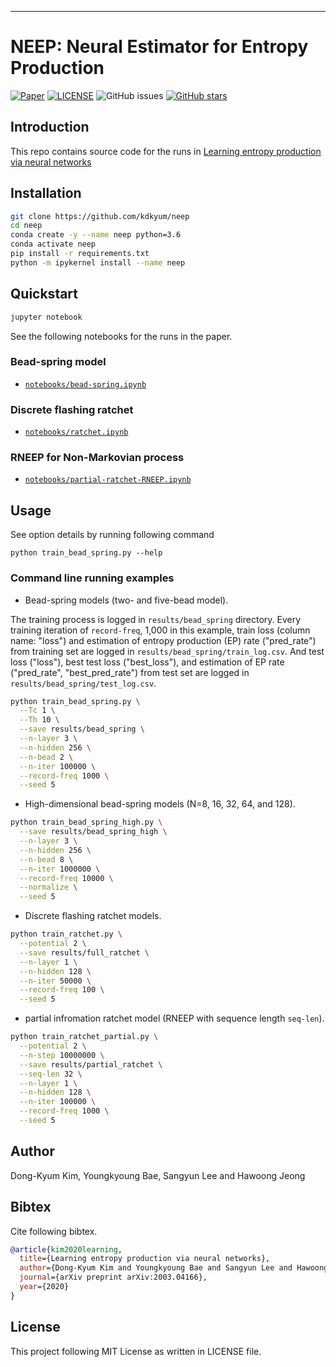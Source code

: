 
---
# NEEP: Neural Estimator for Entropy Production

[![Paper](http://img.shields.io/badge/paper-arxiv.2003.04166-B31B1B.svg)](https://arxiv.org/abs/2003.04166)
[![LICENSE](https://img.shields.io/github/license/kdkyum/neep.svg)](https://github.com/kdkyum/neep/blob/master/LICENSE)
![GitHub issues](https://img.shields.io/github/issues/kdkyum/neep.svg)
[![GitHub stars](https://img.shields.io/github/stars/kdkyum/neep.svg)](https://github.com/kdkyum/neep/stargazers)

## Introduction

This repo contains source code for the runs in [Learning entropy production via neural networks](https://arxiv.org/abs/2003.04166)

## Installation
```bash
git clone https://github.com/kdkyum/neep
cd neep
conda create -y --name neep python=3.6
conda activate neep
pip install -r requirements.txt
python -m ipykernel install --name neep
```

## Quickstart

```bash
jupyter notebook
```

See the following notebooks for the runs in the paper.
### Bead-spring model
* [`notebooks/bead-spring.ipynb`](notebooks/bead-spring.ipynb)

### Discrete flashing ratchet
* [`notebooks/ratchet.ipynb`](notebooks/ratchet.ipynb)

### RNEEP for Non-Markovian process
* [`notebooks/partial-ratchet-RNEEP.ipynb`](notebooks/partial-ratchet-RNEEP.ipynb)

## Usage

See option details by running following command
```
python train_bead_spring.py --help
```

### Command line running examples

* Bead-spring models (two- and five-bead model).

The training process is logged in `results/bead_spring` directory. Every training iteration of `record-freq`, 1,000 in this example, train loss (column name: "loss") and estimation of entropy production (EP) rate ("pred_rate") from training set are logged in `results/bead_spring/train_log.csv`. And test loss ("loss"), best test loss ("best_loss"), and estimation of EP rate ("pred_rate", "best_pred_rate") from test set are logged in `results/bead_spring/test_log.csv`.

```bash
python train_bead_spring.py \
  --Tc 1 \
  --Th 10 \
  --save results/bead_spring \
  --n-layer 3 \
  --n-hidden 256 \
  --n-bead 2 \
  --n-iter 100000 \
  --record-freq 1000 \
  --seed 5
```

* High-dimensional bead-spring models (N=8, 16, 32, 64, and 128).

```bash
python train_bead_spring_high.py \
  --save results/bead_spring_high \
  --n-layer 3 \
  --n-hidden 256 \
  --n-bead 8 \
  --n-iter 1000000 \
  --record-freq 10000 \
  --normalize \
  --seed 5
```

* Discrete flashing ratchet models.

```bash
python train_ratchet.py \
  --potential 2 \
  --save results/full_ratchet \
  --n-layer 1 \
  --n-hidden 128 \
  --n-iter 50000 \
  --record-freq 100 \
  --seed 5
```

* partial infromation ratchet model (RNEEP with sequence length `seq-len`).

```bash
python train_ratchet_partial.py \
  --potential 2 \
  --n-step 10000000 \
  --save results/partial_ratchet \
  --seq-len 32 \
  --n-layer 1 \
  --n-hidden 128 \
  --n-iter 100000 \
  --record-freq 1000 \
  --seed 5
```

## Author
Dong-Kyum Kim, Youngkyoung Bae, Sangyun Lee and Hawoong Jeong

## Bibtex
Cite following bibtex.
```bibtex
@article{kim2020learning,
  title={Learning entropy production via neural networks},
  author={Dong-Kyum Kim and Youngkyoung Bae and Sangyun Lee and Hawoong Jeong},
  journal={arXiv preprint arXiv:2003.04166},
  year={2020}
}
```

## License

This project following MIT License as written in LICENSE file.
